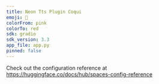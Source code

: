 ```yaml
---
title: Neon Tts Plugin Coqui
emoji: 🚀
colorFrom: pink
colorTo: red
sdk: gradio
sdk_version: 3.3
app_file: app.py
pinned: false
---
```


Check out the configuration reference at https://huggingface.co/docs/hub/spaces-config-reference
